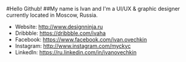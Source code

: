 #Hello Github!
##My name is Ivan and I'm a UI/UX & graphic designer currently located in Moscow, Russia.

* Website: http://www.designninja.ru
* Dribbble: https://dribbble.com/ivaha
* Facebook: https://www.facebook.com/ivan.ovechkin
* Instagram: http://www.instagram.com/myckyc
* LinkedIn: https://ru.linkedin.com/in/ivanovechkin
